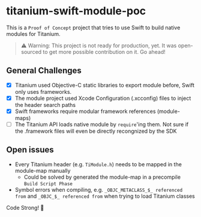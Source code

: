 # titanium-swift-module-poc
This is a `Proof of Concept` project that tries to use Swift to build native modules for Titanium.

> ⚠️ Warning: This project is not ready for production, yet. It was open-sourced to get more possible contribution on it. Go ahead! 

## General Challenges
- [x] Titanium used Objective-C static libraries to export module before, Swift only uses frameworks.
- [x] The module project used Xcode Configuration (.xcconfig) files to inject the header search paths
- [x] Swift frameworks require modular framework references (module-maps)
- [ ] The Titanium API loads native module by `require`'ing them. Not sure if the .framework files will even be directly recongnized by the SDK

## Open issues
- Every Titanium header (e.g. `TiModule.h`) needs to be mapped in the module-map manually
  - Could be solved by generated the module-map in a precompile `Build Script Phase`
- Symbol errors when compiling, e.g. `_OBJC_METACLASS_$_ referenced from` and `_OBJC_$_ referenced from` when trying to load Titanium classes

Code Strong! :rocket:
